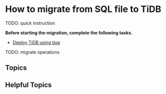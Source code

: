 # How to migrate from SQL file to TiDB

TODO: quick instruction

**Before starting the migration, complete the following tasks.**

- [Deploy TiDB using tiup](/TODO)

TODO: migrate operations

## Topics

## Helpful Topics
